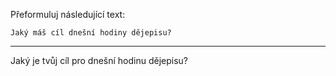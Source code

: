 Přeformuluj následující text:

```
Jaký máš cíl dnešní hodiny dějepisu?
```

---

<!-- chatcmpl-749Wby5nIfRR3JAA6y1JqwIDFhyiS -->

Jaký je tvůj cíl pro dnešní hodinu dějepisu?